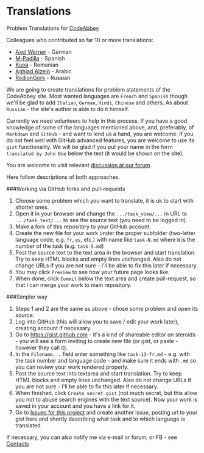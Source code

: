 # Translations

Problem Translations for [CodeAbbey](http://www.codeabbey.com)

Colleagues who contributed so far 10 or more translations:

- [Axel Werner](https://github.com/axel1973) - German
- [M-Padilla](https://github.com/M-Padilla) - Spanish
- [Kuoa](https://github.com/kuoa) - Romanian
- [Aghiad Alzein](https://github.com/m-agh-ze) - Arabic
- [RodionGork](https://github.com/RodionGork) - Russian

We are going to create translations for problem statements of the CodeAbbey site. Most wanted languages are `French` and `Spanish` though we'll be glad to add `Italian`, `German`, `Hindi`, `Chinese` and others. As about `Russian` - the site's author is able to do it himself.

Currently we need volunteers to help in this process. If you have a good knowledge of some of the languages
mentioned above, and, preferably, of `Markdown` and `GitHub` - and want to lend us a hand, you are welcome. If you
do not feel well with GitHub advanced features, you are welcome to use its `gist` functionality. We will be glad if you put your name in the form `translated by John Doe` below the text (it would be shown on the site).

You are welcome to visit relevant [discussion at our forum](http://www.codeabbey.com/index/forum_topic/a3aa8b35e8fe646c6f6f4298035fcae4).

Here follow descriptions of both approaches.

###Working via GitHub forks and pull-requests

1. Choose some problem which you want to translate, it is ok to start with shorter ones.
2. Open it in your browser and change the `.../task_view/...` in URL to `.../task_text/...` to see the source text (you need to be logged in).
3. Make a fork of this repository to your GitHub account.
4. Create the new file for your work under the proper subfolder (two-letter language code, e.g. `fr`, `es`, etc.) with name like `task-N.md` where `N` is the number of the task (e.g. `task-5.md`)
5. Post the source text to the text area in the browser and start translation. Try to keep HTML blocks and empty lines unchanged. Also do not change URLs if you are not sure - I'll be able to fix this later if necessary.
6. You may click `Preview` to see how your future page looks like.
7. When done, click `Commit` below the text area and create pull-request, so that I can merge your work to main repository.

###Simpler way

1. Steps 1 and 2 are the same as above - chose some problem and open its source.
2. Log into GitHub (this will allow you to save / edit your work later), creating account if necessary.
3. Go to https://gist.github.com - it's a kind of shareable editor on steroids - you will see a form inviting to create new file (or gist, or paste - however they call it).
4. In the `Filename...` field enter something like `task-13-fr.md` - e.g. with the task number and language code - and make sure it ends with `.md` so you can review your work rendered properly.
5. Post the source text into textarea and start translation. Try to keep HTML blocks and empty lines unchanged. Also do not change URLs if you are not sure - I'll be able to fix this later if necessary.
6. When finished, click `Create secret gist` (not much secret, but this allow you not to abuse search engines with the text source). Now your work is saved in your account and you have a link for it.
7. Go to [Issues for this project](https://github.com/CodeAbbey/Translations/issues) and create another issue, posting url to your gist here and shortly describing what task and to which language is translated.

If necessary, you can also notify me via e-mail or forum, or FB - see [Contacts](http://www.codeabbey.com/index/wiki/copyright)
